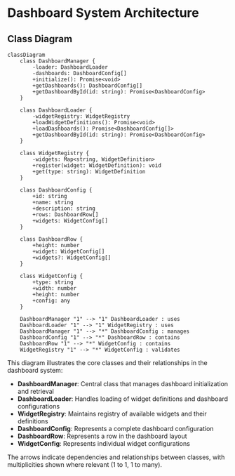 # Dashboard System Architecture

## Class Diagram

```mermaid
classDiagram
    class DashboardManager {
        -loader: DashboardLoader
        -dashboards: DashboardConfig[]
        +initialize(): Promise<void>
        +getDashboards(): DashboardConfig[]
        +getDashboardById(id: string): Promise<DashboardConfig>
    }

    class DashboardLoader {
        -widgetRegistry: WidgetRegistry
        +loadWidgetDefinitions(): Promise<void>
        +loadDashboards(): Promise<DashboardConfig[]>
        +getDashboardById(id: string): Promise<DashboardConfig>
    }

    class WidgetRegistry {
        -widgets: Map<string, WidgetDefinition>
        +register(widget: WidgetDefinition): void
        +get(type: string): WidgetDefinition
    }

    class DashboardConfig {
        +id: string
        +name: string
        +description: string
        +rows: DashboardRow[]
        +widgets: WidgetConfig[]
    }

    class DashboardRow {
        +height: number
        +widget: WidgetConfig[]
        +widgets?: WidgetConfig[]
    }

    class WidgetConfig {
        +type: string
        +width: number
        +height: number
        +config: any
    }

    DashboardManager "1" --> "1" DashboardLoader : uses
    DashboardLoader "1" --> "1" WidgetRegistry : uses
    DashboardManager "1" --> "*" DashboardConfig : manages
    DashboardConfig "1" --> "*" DashboardRow : contains
    DashboardRow "1" --> "*" WidgetConfig : contains
    WidgetRegistry "1" --> "*" WidgetConfig : validates
```

This diagram illustrates the core classes and their relationships in the dashboard system:

- **DashboardManager**: Central class that manages dashboard initialization and retrieval
- **DashboardLoader**: Handles loading of widget definitions and dashboard configurations
- **WidgetRegistry**: Maintains registry of available widgets and their definitions
- **DashboardConfig**: Represents a complete dashboard configuration
- **DashboardRow**: Represents a row in the dashboard layout
- **WidgetConfig**: Represents individual widget configurations

The arrows indicate dependencies and relationships between classes, with multiplicities shown where relevant (1 to 1, 1 to many).
